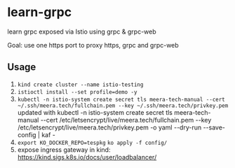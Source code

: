 # learn-grpc

learn grpc exposed via Istio using grpc & grpc-web

Goal: use one https port to proxy https, grpc and grpc-web

## Usage

1. `kind create cluster --name istio-testing`
2. `istioctl install --set profile=demo -y`
5. `kubectl -n istio-system create secret tls meera-tech-manual --cert ~/.ssh/meera.tech/fullchain.pem --key ~/.ssh/meera.tech/privkey.pem`
	updated with kubectl -n istio-system create secret tls meera-tech-manual --cert /etc/letsencrypt/live/meera.tech/fullchain.pem --key /etc/letsencrypt/live/meera.tech/privkey.pem -o yaml --dry-run --save-config | kaf -
3. `export KO_DOCKER_REPO=tespkg` `ko apply -f config/`
4. expose ingress gateway in kind: https://kind.sigs.k8s.io/docs/user/loadbalancer/
